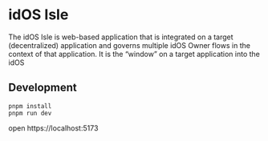 # idOS Isle

The idOS Isle is web-based application that is integrated on a target (decentralized) application and governs multiple idOS Owner flows in the context of that application. It is the “window” on a target application into the idOS

## Development

```
pnpm install
pnpm run dev
```

open https://localhost:5173